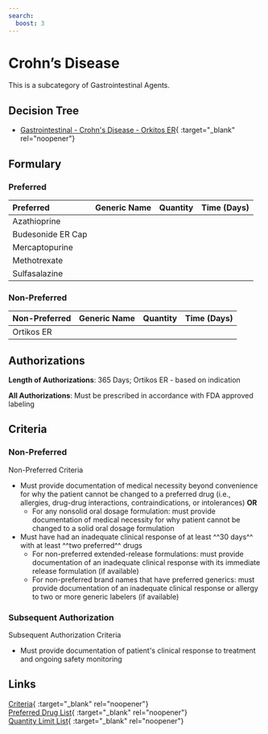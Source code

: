 ```yaml
---
search:
  boost: 3
---
```


# Crohn’s Disease

This is a subcategory of Gastrointestinal Agents.

## Decision Tree

- [Gastrointestinal - Crohn's Disease - Orkitos ER](https://forms.office.com/Pages/ResponsePage.aspx?id=nPhjxpvvj0G9PUHkbAzgaN9UYz8EqmlIs3_TYn4TbXBUM0pVU0k0M1UxRFpOVTFVRjBZSk1UUkszVSQlQCN0PWcu){ :target="_blank" rel="noopener"}

## Formulary

### Preferred

| Preferred         | Generic Name | Quantity | Time (Days) |
| :---------------- | :----------- | :------: | :---------: |
| Azathioprine      |              |          |             |
| Budesonide ER Cap |              |          |             |
| Mercaptopurine    |              |          |             |
| Methotrexate      |              |          |             |
| Sulfasalazine     |              |          |             |

### Non-Preferred

| Non-Preferred | Generic Name | Quantity | Time (Days) |
| :------------ | :----------- | :------: | :---------: |
| Ortikos ER    |              |          |             |

## Authorizations

**Length of Authorizations**: 365 Days; Ortikos ER - based on indication

**All Authorizations**: Must be prescribed in accordance with FDA approved labeling

## Criteria

### Non-Preferred

Non-Preferred Criteria

- Must provide documentation of medical necessity beyond convenience for why the patient cannot be changed to a preferred drug (i.e., allergies, drug-drug interactions, contraindications, or intolerances) **OR**
    - For any nonsolid oral dosage formulation: must provide documentation of medical necessity for why patient cannot be changed to a solid oral dosage formulation
- Must have had an inadequate clinical response of at least ^^30 days^^ with at least ^^two preferred^^ drugs
    - For non-preferred extended-release formulations: must provide documentation of an inadequate clinical response with its immediate release formulation (if available)
    - For non-preferred brand names that have preferred generics: must provide documentation of an inadequate clinical response or allergy to two or more generic labelers (if available)

### Subsequent Authorization

Subsequent Authorization Criteria

- Must provide documentation of patient's clinical response to treatment and ongoing safety monitoring

## Links

[Criteria](https://medicaid.ohio.gov/static/PHM/drug-coverage/20230701+UPDL+Criteria+_v1_FINAL.approved.pdf#page=65){ :target="_blank" rel="noopener"} </br>
[Preferred Drug List](https://pharmacy.medicaid.ohio.gov/sites/default/files/20230401_UPDL_v7_Approved.pdf#page=23){ :target="_blank" rel="noopener"} </br>
[Quantity Limit List](https://pharmacy.medicaid.ohio.gov/sites/default/files/20230101_Ohio_Medicaid_Quantity_Document_APPROVED.pdf){ :target="_blank" rel="noopener"}
